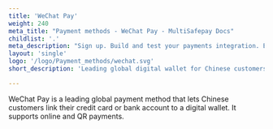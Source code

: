 ```yaml
---
title: 'WeChat Pay'
weight: 240
meta_title: "Payment methods - WeChat Pay - MultiSafepay Docs"
childlist: '.'
meta_description: "Sign up. Build and test your payments integration. Explore our products and services. Use our API Reference, SDKs, and wrappers. Get support."
layout: 'single'
logo: '/logo/Payment_methods/wechat.svg' 
short_description: 'Leading global digital wallet for Chinese customers.'

---
```


WeChat Pay is a leading global payment method that lets Chinese customers link their credit card or bank account to a digital wallet. It supports online and QR payments.

